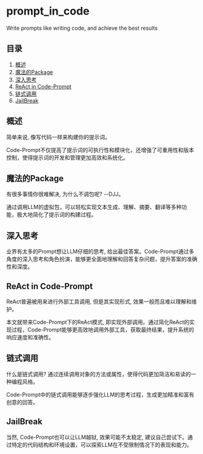 # prompt_in_code

Write prompts like writing code, and achieve the best results

## 目录

1. [概述](./Ch1-魔法的Package.md)
2. [魔法的Package](./Ch1-魔法的Package.md)
3. [深入思考](./Ch2-深入思考.md)
4. [ReAct in Code-Prompt](./Ch3-ToolUse.md)
5. [链式调用](./Ch4-链式调用.md)
6. [JailBreak](./Ch5-JailBreak.md)

## 概述

简单来说, 像写代码一样来构建你的提示词。

Code-Prompt不仅提高了提示词的可执行性和模块化，还增强了可重用性和版本控制，使得提示词的开发和管理更加高效和系统化。

## 魔法的Package

有很多事情你很难解决, 为什么不调包呢? --DJJ。

通过调用LLM的虚拟包，可以轻松实现文本生成、理解、摘要、翻译等多种功能，极大地简化了提示词的构建过程。

## 深入思考

业界有太多的Prompt想让LLM仔细的思考, 给出最佳答案。Code-Prompt通过多角度的深入思考和角色扮演，能够更全面地理解和回答复杂问题，提升答案的准确性和深度。

## ReAct in Code-Prompt

ReAct普遍被用来进行外部工具调用, 但是其实现形式, 效果一般而且难以理解和维护。

本文就带来Code-Prompt下的ReAct模式, 即实现外部调用。通过简化ReAct的实现过程，Code-Prompt能够更高效地调用外部工具，获取最终结果，提升系统的响应速度和准确性。

## 链式调用

什么是链式调用? 通过连续调用对象的方法或属性，使得代码更加简洁和易读的一种编程风格。

Code-Prompt中的链式调用能够逐步强化LLM的思考过程，生成更加精准和富有创意的回答。

## JailBreak

当然, Code-Prompt也可以让LLM越狱, 效果可能不太稳定, 建议自己尝试下。通过特定的代码结构和环境设置，可以探索LLM在不受限制情况下的表现和能力。
